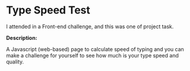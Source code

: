 # Type Speed Test

I attended in a Front-end challenge, and this was one of project task.

**Description:**

A Javascript (web-based) page to calculate speed of typing and you can make a challenge for yourself to see how much is your type speed and quality.
